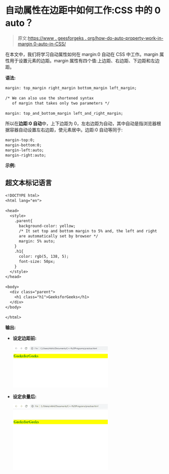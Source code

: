 # 自动属性在边距中如何工作:CSS 中的 0 auto？

> 原文:[https://www . geesforgeks . org/how-do-auto-property-work-in-margin 0-auto-in-CSS/](https://www.geeksforgeeks.org/how-does-auto-property-work-in-margin0-auto-in-css/)

在本文中，我们将学习自动属性如何在 margin:0 自动在 CSS 中工作。margin 属性用于设置元素的边距。margin 属性有四个值:上边距、右边距、下边距和左边距。

**语法:**

```
margin: top_margin right_margin bottom_margin left_margin;

/* We can also use the shortened syntax 
   of margin that takes only two parameters */

margin: top_and_bottom_margin left_and_right_margin;
```

所以在**边距:0 自动**中，上下边距为 0，左右边距为自动，其中自动是指浏览器根据容器自动设置左右边距，使元素居中。边距:0 自动等同于:

```
margin-top:0;
margin-bottom:0;
margin-left:auto;
margin-right:auto;
```

**示例:**

## 超文本标记语言

```
<!DOCTYPE html>
<html lang="en">

<head>
  <style>
    .parent{
      background-color: yellow;
      /* It set top and bottom margin to 5% and, the left and right
      are automatically set by browser */
      margin: 5% auto;
    }
    .h1{
      color: rgb(5, 138, 5);
      font-size: 50px;
    }
  </style>
</head>

<body>
  <div class="parent">
    <h1 class="h1">GeeksforGeeks</h1> 
  </div>
</body>

</html>
```

**输出:**

*   **设定边距前:**

    ![](img/27275dc2a102e06d7f1a3851807155cc.png)

*   **设定余量后:**

    ![](img/61ed56be7ecc13c0f8b2117cb64de5de.png)